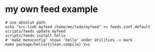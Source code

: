 my own feed example
===================

```
# use absolut path
echo "src-link myfeed /home/me/lede/myfeed" >> feeds.conf.default
scripts/feeds update myfeed
scripts/feeds install hello
# 'make menuconfig' shows 'hello' under Utilities -> mark 
make package/hello/{clean,compile} V=s 
```
